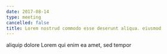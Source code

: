 ```yaml
---
date: 2017-08-14
type: meeting
cancelled: false
title: Lorem nostrud commodo esse deserunt aliqua. eiusmod
---
```

aliquip dolore Lorem qui enim ea amet, sed tempor